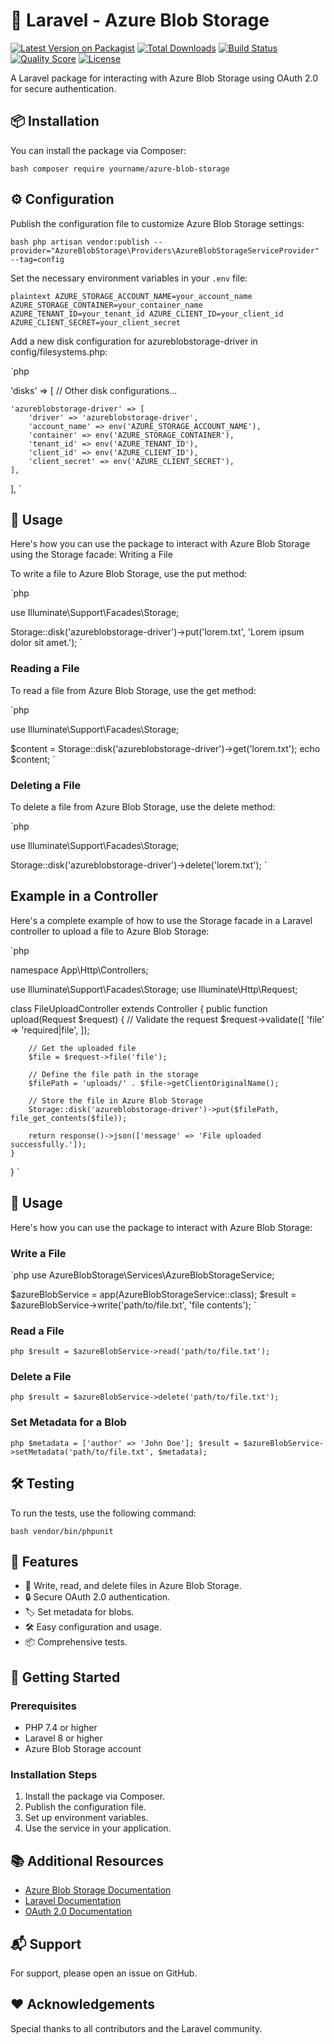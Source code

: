 # 🌟 Laravel - Azure Blob Storage

[![Latest Version on Packagist](https://img.shields.io/packagist/v/yourname/azure-blob-storage.svg?style=flat-square)](https://packagist.org/packages/yourname/azure-blob-storage)
[![Total Downloads](https://img.shields.io/packagist/dt/yourname/azure-blob-storage.svg?style=flat-square)](https://packagist.org/packages/yourname/azure-blob-storage)
[![Build Status](https://img.shields.io/travis/yourname/azure-blob-storage/master.svg?style=flat-square)](https://travis-ci.org/yourname/azure-blob-storage)
[![Quality Score](https://img.shields.io/scrutinizer/g/yourname/azure-blob-storage.svg?style=flat-square)](https://scrutinizer-ci.com/g/yourname/azure-blob-storage)
[![License](https://img.shields.io/packagist/l/yourname/azure-blob-storage.svg?style=flat-square)](https://packagist.org/packages/yourname/azure-blob-storage)

A Laravel package for interacting with Azure Blob Storage using OAuth 2.0 for secure authentication.

## 📦 Installation

You can install the package via Composer:

`bash
composer require yourname/azure-blob-storage
`

## ⚙️ Configuration

Publish the configuration file to customize Azure Blob Storage settings:

`bash
php artisan vendor:publish --provider="AzureBlobStorage\Providers\AzureBlobStorageServiceProvider" --tag=config
`

Set the necessary environment variables in your `.env` file:

`plaintext
AZURE_STORAGE_ACCOUNT_NAME=your_account_name
AZURE_STORAGE_CONTAINER=your_container_name
AZURE_TENANT_ID=your_tenant_id
AZURE_CLIENT_ID=your_client_id
AZURE_CLIENT_SECRET=your_client_secret
`

Add a new disk configuration for azureblobstorage-driver in config/filesystems.php:

`php

'disks' => [
    // Other disk configurations...

    'azureblobstorage-driver' => [
        'driver' => 'azureblobstorage-driver',
        'account_name' => env('AZURE_STORAGE_ACCOUNT_NAME'),
        'container' => env('AZURE_STORAGE_CONTAINER'),
        'tenant_id' => env('AZURE_TENANT_ID'),
        'client_id' => env('AZURE_CLIENT_ID'),
        'client_secret' => env('AZURE_CLIENT_SECRET'),
    ],
],
`

## 🚀 Usage

Here's how you can use the package to interact with Azure Blob Storage using the Storage facade:
Writing a File

To write a file to Azure Blob Storage, use the put method:

`php

use Illuminate\Support\Facades\Storage;

Storage::disk('azureblobstorage-driver')->put('lorem.txt', 'Lorem ipsum dolor sit amet.');
`

### Reading a File

To read a file from Azure Blob Storage, use the get method:

`php

use Illuminate\Support\Facades\Storage;

$content = Storage::disk('azureblobstorage-driver')->get('lorem.txt');
echo $content;
`

### Deleting a File

To delete a file from Azure Blob Storage, use the delete method:

`php

use Illuminate\Support\Facades\Storage;

Storage::disk('azureblobstorage-driver')->delete('lorem.txt');
`

## Example in a Controller

Here's a complete example of how to use the Storage facade in a Laravel controller to upload a file to Azure Blob Storage:

`php

namespace App\Http\Controllers;

use Illuminate\Support\Facades\Storage;
use Illuminate\Http\Request;

class FileUploadController extends Controller
{
    public function upload(Request $request)
    {
        // Validate the request
        $request->validate([
            'file' => 'required|file',
        ]);

        // Get the uploaded file
        $file = $request->file('file');

        // Define the file path in the storage
        $filePath = 'uploads/' . $file->getClientOriginalName();

        // Store the file in Azure Blob Storage
        Storage::disk('azureblobstorage-driver')->put($filePath, file_get_contents($file));

        return response()->json(['message' => 'File uploaded successfully.']);
    }
}
`

## 🚀 Usage

Here's how you can use the package to interact with Azure Blob Storage:

### Write a File

`php
use AzureBlobStorage\Services\AzureBlobStorageService;

$azureBlobService = app(AzureBlobStorageService::class);
$result = $azureBlobService->write('path/to/file.txt', 'file contents');
`

### Read a File

`php
$result = $azureBlobService->read('path/to/file.txt');
`

### Delete a File

`php
$result = $azureBlobService->delete('path/to/file.txt');
`

### Set Metadata for a Blob

`php
$metadata = ['author' => 'John Doe'];
$result = $azureBlobService->setMetadata('path/to/file.txt', $metadata);
`

## 🛠️ Testing

To run the tests, use the following command:

`bash
vendor/bin/phpunit
`


## 🌟 Features

- 📄 Write, read, and delete files in Azure Blob Storage.
- 🔒 Secure OAuth 2.0 authentication.
- 🏷️ Set metadata for blobs.
- 🛠️ Easy configuration and usage.
- 📦 Comprehensive tests.

## 🚀 Getting Started

### Prerequisites

- PHP 7.4 or higher
- Laravel 8 or higher
- Azure Blob Storage account

### Installation Steps

1. Install the package via Composer.
2. Publish the configuration file.
3. Set up environment variables.
4. Use the service in your application.

## 📚 Additional Resources

- [Azure Blob Storage Documentation](https://docs.microsoft.com/en-us/azure/storage/blobs/)
- [Laravel Documentation](https://laravel.com/docs)
- [OAuth 2.0 Documentation](https://oauth.net/2/)

## 📬 Support

For support, please open an issue on GitHub.

## ❤️ Acknowledgements

Special thanks to all contributors and the Laravel community.